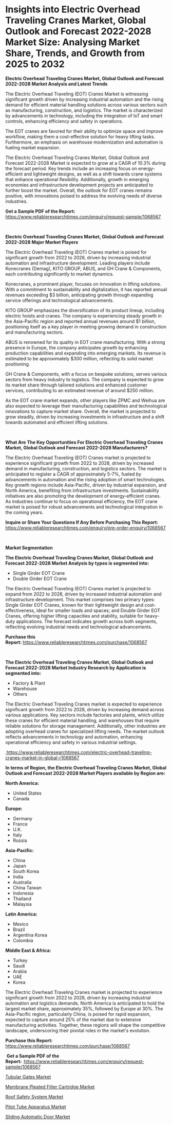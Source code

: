 <p><h1>Insights into Electric Overhead Traveling Cranes Market, Global Outlook and Forecast 2022-2028 Market Size: Analysing Market Share, Trends, and Growth from 2025 to 2032</h1></p><p><strong>Electric Overhead Traveling Cranes Market, Global Outlook and Forecast 2022-2028 Market Analysis and Latest Trends</strong></p>
<p><p>The Electric Overhead Traveling (EOT) Cranes Market is witnessing significant growth driven by increasing industrial automation and the rising demand for efficient material handling solutions across various sectors such as manufacturing, construction, and logistics. The market is characterized by advancements in technology, including the integration of IoT and smart controls, enhancing efficiency and safety in operations. </p><p>The EOT cranes are favored for their ability to optimize space and improve workflow, making them a cost-effective solution for heavy lifting tasks. Furthermore, an emphasis on warehouse modernization and automation is fueling market expansion. </p><p>The Electric Overhead Traveling Cranes Market, Global Outlook and Forecast 2022-2028 Market is expected to grow at a CAGR of 10.3% during the forecast period. Key trends include an increasing focus on energy-efficient and lightweight designs, as well as a shift towards crane systems that enhance operational flexibility. Additionally, growth in emerging economies and infrastructure development projects are anticipated to further boost the market. Overall, the outlook for EOT cranes remains positive, with innovations poised to address the evolving needs of diverse industries.</p></p>
<p><strong>Get a Sample PDF of the Report:&nbsp;</strong> <a href="https://www.reliableresearchtimes.com/enquiry/request-sample/1068567?utm_campaign=3047&utm_medium=2&utm_source=Github&utm_content=ia&utm_term=21032025&utm_id=electric-overhead-traveling-cranes-market-global-outlook-and-forecast-2022-2028">https://www.reliableresearchtimes.com/enquiry/request-sample/1068567</a></p>
<p>&nbsp;</p>
<p><strong>Electric Overhead Traveling Cranes Market, Global Outlook and Forecast 2022-2028 Major Market Players</strong></p>
<p><p>The Electric Overhead Traveling (EOT) Cranes market is poised for significant growth from 2022 to 2028, driven by increasing industrial automation and infrastructure development. Leading players include Konecranes (Demag), KITO GROUP, ABUS, and GH Crane & Components, each contributing significantly to market dynamics.</p><p>Konecranes, a prominent player, focuses on innovation in lifting solutions. With a commitment to sustainability and digitalization, it has reported annual revenues exceeding $3 billion, anticipating growth through expanding service offerings and technological advancements.</p><p>KITO GROUP emphasizes the diversification of its product lineup, including electric hoists and cranes. The company is experiencing steady growth in the Asia-Pacific region and reported annual revenues around $1 billion, positioning itself as a key player in meeting growing demand in construction and manufacturing sectors.</p><p>ABUS is renowned for its quality in EOT crane manufacturing. With a strong presence in Europe, the company anticipates growth by enhancing production capabilities and expanding into emerging markets. Its revenue is estimated to be approximately $300 million, reflecting its solid market positioning.</p><p>GH Crane & Components, with a focus on bespoke solutions, serves various sectors from heavy industry to logistics. The company is expected to grow its market share through tailored solutions and enhanced customer services, contributing to an estimated revenue of around $250 million.</p><p>As the EOT crane market expands, other players like ZPMC and Weihua are also expected to leverage their manufacturing capabilities and technological innovations to capture market share. Overall, the market is projected to grow steadily, driven by increasing investments in infrastructure and a shift towards automated and efficient lifting solutions.</p></p>
<p>&nbsp;</p>
<p><strong>What Are The Key Opportunities For Electric Overhead Traveling Cranes Market, Global Outlook and Forecast 2022-2028 Manufacturers?</strong></p>
<p><p>The Electric Overhead Traveling (EOT) Cranes market is projected to experience significant growth from 2022 to 2028, driven by increased demand in manufacturing, construction, and logistics sectors. The market is anticipated to register a CAGR of approximately 5-7%, fueled by advancements in automation and the rising adoption of smart technologies. Key growth regions include Asia-Pacific, driven by industrial expansion, and North America, benefiting from infrastructure investments. Sustainability initiatives are also promoting the development of energy-efficient cranes. As industries continue to focus on operational efficiency, the EOT crane market is poised for robust advancements and technological integration in the coming years.</p></p>
<p><strong>Inquire or Share Your Questions If Any Before Purchasing This Report:</strong> <a href="https://www.reliableresearchtimes.com/enquiry/pre-order-enquiry/1068567?utm_campaign=3047&utm_medium=2&utm_source=Github&utm_content=ia&utm_term=21032025&utm_id=electric-overhead-traveling-cranes-market-global-outlook-and-forecast-2022-2028">https://www.reliableresearchtimes.com/enquiry/pre-order-enquiry/1068567</a></p>
<p>&nbsp;</p>
<p><strong>Market Segmentation</strong></p>
<p><strong>The Electric Overhead Traveling Cranes Market, Global Outlook and Forecast 2022-2028 Market Analysis by types is segmented into:</strong></p>
<p><ul><li>Single Girder EOT Crane</li><li>Double Girder EOT Crane</li></ul></p>
<p><p>The Electric Overhead Traveling (EOT) Cranes market is projected to expand from 2022 to 2028, driven by increased industrial automation and infrastructure development. This market comprises two primary types: Single Girder EOT Cranes, known for their lightweight design and cost-effectiveness, ideal for smaller loads and spaces; and Double Girder EOT Cranes, offering higher lifting capacities and stability, suitable for heavy-duty applications. The forecast indicates growth across both segments, reflecting evolving industrial needs and technological advancements.</p></p>
<p><strong>Purchase this Report:&nbsp;</strong><a href="https://www.reliableresearchtimes.com/purchase/1068567?utm_campaign=3047&utm_medium=2&utm_source=Github&utm_content=ia&utm_term=21032025&utm_id=electric-overhead-traveling-cranes-market-global-outlook-and-forecast-2022-2028">https://www.reliableresearchtimes.com/purchase/1068567</a></p>
<p>&nbsp;</p>
<p><strong>The Electric Overhead Traveling Cranes Market, Global Outlook and Forecast 2022-2028 Market Industry Research by Application is segmented into:</strong></p>
<p><ul><li>Factory & Plant</li><li>Warehouse</li><li>Others</li></ul></p>
<p><p>The Electric Overhead Traveling Cranes market is expected to experience significant growth from 2022 to 2028, driven by increasing demand across various applications. Key sectors include factories and plants, which utilize these cranes for efficient material handling, and warehouses that require reliable solutions for storage management. Additionally, other industries are adopting overhead cranes for specialized lifting needs. The market outlook reflects advancements in technology and automation, enhancing operational efficiency and safety in various industrial settings.</p></p>
<p><a href="https://www.reliableresearchtimes.com/electric-overhead-traveling-cranes-market-in-global-r1068567?utm_campaign=3047&utm_medium=2&utm_source=Github&utm_content=ia&utm_term=21032025&utm_id=electric-overhead-traveling-cranes-market-global-outlook-and-forecast-2022-2028">&nbsp;https://www.reliableresearchtimes.com/electric-overhead-traveling-cranes-market-in-global-r1068567</a></p>
<p><strong>In terms of Region, the Electric Overhead Traveling Cranes Market, Global Outlook and Forecast 2022-2028 Market Players available by Region are:</strong></p>
<p>
    <p> <strong> North America: </strong>
        <ul>
            <li>United States</li>
            <li>Canada</li>
        </ul>
        </p> 
    <p> <strong> Europe: </strong>
        <ul>
            <li>Germany</li>
            <li>France</li>
            <li>U.K.</li>
            <li>Italy</li>
            <li>Russia</li>
        </ul>
        </p> 
    <p> <strong> Asia-Pacific: </strong>
        <ul>
            <li>China</li>
            <li>Japan</li>
            <li>South Korea</li>
            <li>India</li>
            <li>Australia</li>
            <li>China Taiwan</li>
            <li>Indonesia</li>
            <li>Thailand</li>
            <li>Malaysia</li>
        </ul>
        </p> 
    <p> <strong> Latin America: </strong>
        <ul>
            <li>Mexico</li>
            <li>Brazil</li>
            <li>Argentina Korea</li>
            <li>Colombia</li>
        </ul>
        </p> 
    <p> <strong> Middle East & Africa: </strong>
        <ul>
            <li>Turkey</li>
            <li>Saudi</li>
            <li>Arabia</li>
            <li>UAE</li>
            <li>Korea</li>
        </ul>
    </p>
    </p>
<p><p>The Electric Overhead Traveling Cranes market is projected to experience significant growth from 2022 to 2028, driven by increasing industrial automation and logistics demands. North America is anticipated to hold the largest market share, approximately 35%, followed by Europe at 30%. The Asia-Pacific region, particularly China, is poised for rapid expansion, expected to capture around 25% of the market due to extensive manufacturing activities. Together, these regions will shape the competitive landscape, underscoring their pivotal roles in the market's evolution.</p></p>
<p><strong>Purchase this Report: </strong><a href="https://www.reliableresearchtimes.com/purchase/1068567?utm_campaign=3047&utm_medium=2&utm_source=Github&utm_content=ia&utm_term=21032025&utm_id=electric-overhead-traveling-cranes-market-global-outlook-and-forecast-2022-2028">https://www.reliableresearchtimes.com/purchase/1068567</a></p>
<p>&nbsp;<strong>Get a Sample PDF of the Report:&nbsp;&nbsp;</strong><a href="https://www.reliableresearchtimes.com/enquiry/request-sample/1068567?utm_campaign=3047&utm_medium=2&utm_source=Github&utm_content=ia&utm_term=21032025&utm_id=electric-overhead-traveling-cranes-market-global-outlook-and-forecast-2022-2028">https://www.reliableresearchtimes.com/enquiry/request-sample/1068567</a></p>
<p><strong></strong></p>
<p><p><a href="https://www.linkedin.com/pulse/tubular-gates-market-demand-forecast-148-cagr-growth-from-fckme?utm_campaign=3047&utm_medium=2&utm_source=Github&utm_content=ia&utm_term=21032025&utm_id=electric-overhead-traveling-cranes-market-global-outlook-and-forecast-2022-2028">Tubular Gates Market</a></p><p><a href="https://www.linkedin.com/pulse/in-depth-membrane-pleated-filter-cartridge-market-report-size-dsm2e?utm_campaign=3047&utm_medium=2&utm_source=Github&utm_content=ia&utm_term=21032025&utm_id=electric-overhead-traveling-cranes-market-global-outlook-and-forecast-2022-2028">Membrane Pleated Filter Cartridge Market</a></p><p><a href="https://www.linkedin.com/pulse/theglobal-roof-safety-system-market-sizeenormousand-growthrate-utune?utm_campaign=3047&utm_medium=2&utm_source=Github&utm_content=ia&utm_term=21032025&utm_id=electric-overhead-traveling-cranes-market-global-outlook-and-forecast-2022-2028">Roof Safety System Market</a></p><p><a href="https://www.linkedin.com/pulse/examining-global-pitot-tube-apparatus-markets-59cagr-andmarketsizebetween-lk3le?utm_campaign=3047&utm_medium=2&utm_source=Github&utm_content=ia&utm_term=21032025&utm_id=electric-overhead-traveling-cranes-market-global-outlook-and-forecast-2022-2028">Pitot Tube Apparatus Market</a></p><p><a href="https://www.linkedin.com/pulse/sliding-automatic-door-market-forecasting-share-size-revenue-4u6me?utm_campaign=3047&utm_medium=2&utm_source=Github&utm_content=ia&utm_term=21032025&utm_id=electric-overhead-traveling-cranes-market-global-outlook-and-forecast-2022-2028">Sliding Automatic Door Market</a></p></p>